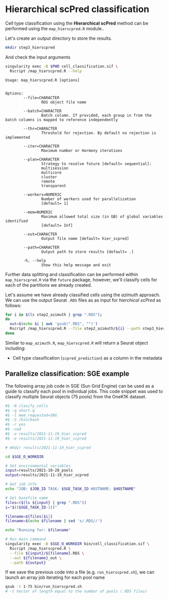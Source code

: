 # Hierarchical scPred classification

Cell type classification using the **Hierarchical scPred** method can be performed using the 
`map_hierscpred.R` module.. 

Let's create an output directory to store the results.


```bash
mkdir step3_hierscpred
```

And check the input arguments


```bash
singularity exec -B $PWD cell_classification.sif \ 
  Rscript /map_hierscpred.R --help
```

```
Usage: map_hierscpred.R [options]


Options:
        --file=CHARACTER
                RDS object file name

        --batch=CHARACTER
                Batch column. If provided, each group in from the batch columns is mapped to reference independently

        --thr=CHARACTER
                Threshold for rejection. By default no rejection is implemented

        --iter=CHARACTER
                Maximum number or Harmony iterations

        --plan=CHARACTER
                Strategy to resolve future [default= sequential]:
                multisession
                multicore
                cluster
                remote
                transparent

        --workers=NUMERIC
                Number of workers used for parallelization
                [default= 1]

        --mem=NUMERIC
                Maximum allowed total size (in GB) of global variables identified
                [default= Inf]

        --out=CHARACTER
                Output file name [default= hier_scpred]

        --path=CHARACTER
                Output path to store results [default= .]

        -h, --help
                Show this help message and exit
```

Further data splitting and classification can be performed within `map_hierscpred.R` 
via the `future` package, however, we'll classify cells for each of the partitions 
we already created.


Let's assume we have already classified cells using the *azimuth* approach. We can 
use the output Seurat `.RDS` files as as input for *hierchical scPred* as follows:



```bash
for i in $(ls step2_azimuth | grep ".RDS");
do
  out=$(echo $i | awk 'gsub(".RDS", "")')
  Rscript /map_hierscpred.R --file step2_azimuth/${i} --path step3_hierscpred --out ${out}
done
```

Similar to `map_azimuth.R`, `map_hierscpred.R` will return a Seurat object 
including:

-   Cell type classification (`scpred_prediction`) as a column in the metadata


## Parallelize classification: SGE example

The following array job code in SGE (Sun Grid Engine) can be used as a guide to 
classify each pool in individual jobs. This code snippet was used to
classify multiple Seurat objects (75 pools) from the OneK1K dataset. 


```bash
#$ -N clasify_cells
#$ -q short.q
#$ -l mem_requested=50G
#$ -S /bin/bash
#$ -r yes
#$ -cwd 
#$ -o results/2021-11-19_hier_scpred
#$ -e results/2021-11-19_hier_scpred

# mkdir results/2021-11-19_hier_scpred

cd $SGE_O_WORKDIR

# Set environmental variables
input=results/2021-10-28_pools
output=results/2021-11-19_hier_scpred

# Get job info
echo "JOB: $JOB_ID TASK: $SGE_TASK_ID HOSTNAME: $HOSTNAME"

# Get basefile name
files=($(ls ${input} | grep ".RDS"))
i="$(($SGE_TASK_ID-1))"

filename=${files[$i]}
filename=$(echo $filename | sed 's/.RDS//')

echo "Running for: $filename"

# Run main command
singularity exec -B $SGE_O_WORKDIR bin/cell_classification.sif \
  Rscript /map_hierscpred.R \
  --file ${input}/${filename}.RDS \
  --out ${filename}_out \
  --path ${output}
```

If we save the previous code into a file (e.g. `run_hierscpred.sh`), we can launch 
an array job iterating for each pool name


```bash
qsub -t 1-75 bin/run_hierscpred.sh
# -t Vector of length equal to the number of pools (.RDS files)
```


